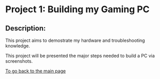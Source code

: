 # Project 1: Building my Gaming PC

## Description:
This project aims to demostrate my hardware and troubleshooting knowledge.

This project will be presented the major steps needed to build a PC via screenshots.

[To go back to the main page](../index.md)


